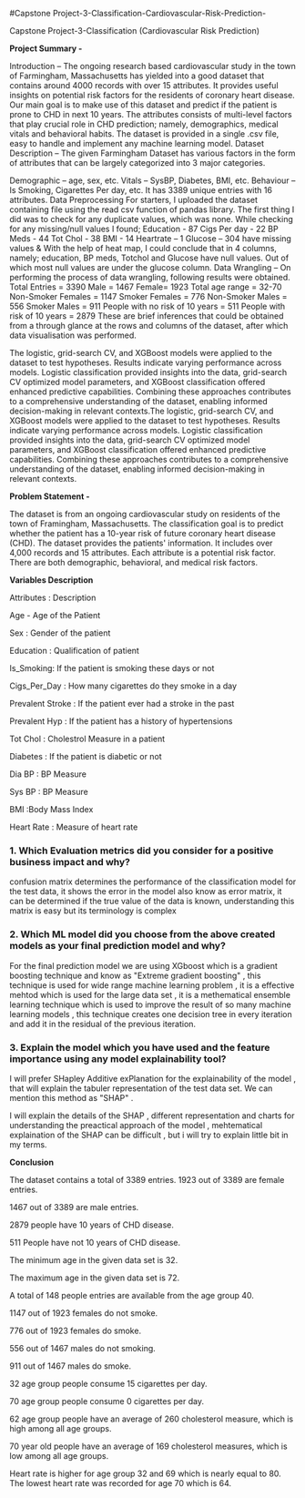 #Capstone Project-3-Classification-Cardiovascular-Risk-Prediction-

Capstone Project-3-Classification (Cardiovascular Risk Prediction)

**Project Summary -**

Introduction – The ongoing research based cardiovascular study in the town of Farmingham, Massachusetts has yielded into a good dataset that contains around 4000 records with over 15 attributes. It provides useful insights on potential risk factors for the residents of coronary heart disease. Our main goal is to make use of this dataset and predict if the patient is prone to CHD in next 10 years. The attributes consists of multi-level factors that play crucial role in CHD prediction; namely, demographics, medical vitals and behavioral habits. The dataset is provided in a single .csv file, easy to handle and implement any machine learning model. Dataset Description – The given Farmingham Dataset has various factors in the form of attributes that can be largely categorized into 3 major categories.

Demographic – age, sex, etc.
Vitals – SysBP, Diabetes, BMI, etc.
Behaviour – Is Smoking, Cigarettes Per day, etc. It has 3389 unique entries with 16 attributes. Data Preprocessing For starters, I uploaded the dataset containing file using the read csv function of pandas library. The first thing I did was to check for any duplicate values, which was none. While checking for any missing/null values I found;
Education - 87
Cigs Per day - 22
BP Meds - 44
Tot Chol - 38
BMI - 14
Heartrate – 1
Glucose – 304 have missing values & With the help of heat map, I could conclude that in 4 columns, namely; education, BP meds, Totchol and Glucose have null values. Out of which most null values are under the glucose column. Data Wrangling – On performing the process of data wrangling, following results were obtained.
Total Entries = 3390
Male = 1467
Female= 1923
Total age range = 32-70
Non-Smoker Females = 1147
Smoker Females = 776
Non-Smoker Males = 556
Smoker Males = 911
People with no risk of 10 years = 511
People with risk of 10 years = 2879 These are brief inferences that could be obtained from a through glance at the rows and columns of the dataset, after which data visualisation was performed.

The logistic, grid-search CV, and XGBoost models were applied to the dataset to test hypotheses. Results indicate varying performance across models. Logistic classification provided insights into the data, grid-search CV optimized model parameters, and XGBoost classification offered enhanced predictive capabilities. Combining these approaches contributes to a comprehensive understanding of the dataset, enabling informed decision-making in relevant contexts.The logistic, grid-search CV, and XGBoost models were applied to the dataset to test hypotheses. Results indicate varying performance across models. Logistic classification provided insights into the data, grid-search CV optimized model parameters, and XGBoost classification offered enhanced predictive capabilities. Combining these approaches contributes to a comprehensive understanding of the dataset, enabling informed decision-making in relevant contexts.

**Problem Statement -**

The dataset is from an ongoing cardiovascular study on residents of the town of Framingham, Massachusetts. The classification goal is to predict whether the patient has a 10-year risk of future coronary heart disease (CHD). The dataset provides the patients' information. It includes over 4,000 records and 15 attributes. Each attribute is a potential risk factor. There are both demographic, behavioral, and medical risk factors.

**Variables Description**


Attributes : Description

Age - Age of the Patient

Sex : Gender of the patient

Education : Qualification of patient

Is_Smoking: If the patient is smoking these days or not

Cigs_Per_Day : How many cigarettes do they smoke in a day

Prevalent Stroke : If the patient ever had a stroke in the past

Prevalent Hyp : If the patient has a history of hypertensions

Tot Chol : Cholestrol Measure in a patient

Diabetes : If the patient is diabetic or not

Dia BP : BP Measure

Sys BP : BP Measure

BMI :Body Mass Index

Heart Rate : Measure of heart rate

### 1. Which Evaluation metrics did you consider for a positive business impact and why?

confusion matrix determines the performance of the classification model for the test data, it shows the error in the model also know as error matrix, it can be determined if the true value of the data is known, understanding this matrix is easy but its terminology is complex

### 2. Which ML model did you choose from the above created models as your final prediction model and why?

For the final prediction model we are using XGboost which is a gradient boosting technique and know as "Extreme gradient boosting" , this technique is used for wide range machine learning problem , it is a effective mehtod which is used for the large data set , it is a methematical ensemble learning technique which is used to improve the result of so many machine learning models , this technique creates one decision tree in every iteration and add it in the residual of the previous iteration.

### 3. Explain the model which you have used and the feature importance using any model explainability tool?

I will prefer SHapley Additive exPlanation  for the explainability of the model , that will explain the tabuler representation of the test data set. We can mention this method as "SHAP" .

I will explain the details of the SHAP , different representation and charts for understanding the preactical approach of the model , mehtematical explaination of the SHAP can be difficult , but i will try to explain little bit in my terms.

**Conclusion**

The dataset contains a total of 3389 entries. 1923 out of 3389 are female entries.

1467 out of 3389 are male entries.

2879 people have 10 years of CHD disease.

511 People have not 10 years of CHD disease.

The minimum age in the given data set is 32.

The maximum age in the given data set is 72.

A total of 148 people entries are available from the age group 40.

1147 out of 1923 females do not smoke.

776 out of 1923 females do smoke.

556 out of 1467 males do not smoking.

911 out of 1467 males do smoke.

32 age group people consume 15 cigarettes per day.

70 age group people consume 0 cigarettes per day.

62 age group people have an average of 260 cholesterol measure, which is high among all age groups.

70 year old people have an average of 169 cholesterol measures, which is low among all age groups.

Heart rate is higher for age group 32 and 69 which is nearly equal to 80. The lowest heart rate was recorded for age 70 which is 64.



